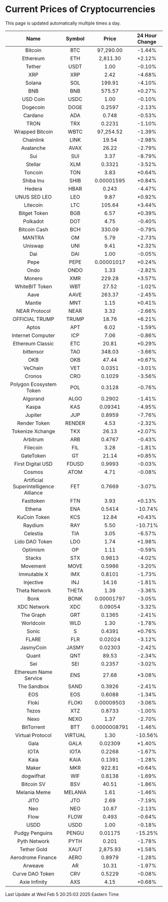 # Current Prices of Cryptocurrencies
This page is updated automatically multiple times a day.

| Name | Symbol | Price | 24 Hour Change |
| :---: |:---:| :---: | :---: |
| Bitcoin | BTC | 97,290.00 | -1.44% |
| Ethereum | ETH | 2,811.30 | +2.12% |
| Tether | USDT | 1.00 | -0.10% |
| XRP | XRP | 2.42 | -4.68% |
| Solana | SOL | 199.91 | -4.10% |
| BNB | BNB | 575.57 | +0.27% |
| USD Coin | USDC | 1.00 | -0.10% |
| Dogecoin | DOGE | 0.2597 | -2.13% |
| Cardano | ADA | 0.748 | -0.53% |
| TRON | TRX | 0.2231 | -1.10% |
| Wrapped Bitcoin | WBTC | 97,254.52 | -1.39% |
| Chainlink | LINK | 19.54 | -2.98% |
| Avalanche | AVAX | 26.22 | -2.79% |
| Sui | SUI | 3.37 | -8.79% |
| Stellar | XLM | 0.3321 | -3.52% |
| Toncoin | TON | 3.83 | +0.64% |
| Shiba Inu | SHIB | 0.00001595 | +0.84% |
| Hedera | HBAR | 0.243 | -4.47% |
| UNUS SED LEO | LEO | 9.87 | +0.92% |
| Litecoin | LTC | 105.64 | +3.44% |
| Bitget Token | BGB | 6.57 | +0.39% |
| Polkadot | DOT | 4.75 | -0.40% |
| Bitcoin Cash | BCH | 330.09 | -0.79% |
| MANTRA | OM | 5.79 | -2.73% |
| Uniswap | UNI | 9.41 | +2.32% |
| Dai | DAI | 1.00 | -0.05% |
| Pepe | PEPE | 0.00001017 | +0.24% |
| Ondo | ONDO | 1.33 | -2.82% |
| Monero | XMR | 229.28 | +3.57% |
| WhiteBIT Token | WBT | 27.52 | -1.02% |
| Aave | AAVE | 263.37 | -2.45% |
| Mantle | MNT | 1.15 | +0.41% |
| NEAR Protocol | NEAR | 3.32 | -2.66% |
| OFFICIAL TRUMP | TRUMP | 18.76 | +6.21% |
| Aptos | APT | 6.02 | -1.59% |
| Internet Computer | ICP | 7.06 | -0.86% |
| Ethereum Classic | ETC | 20.81 | +0.29% |
| bittensor | TAO | 348.03 | -3.66% |
| OKB | OKB | 47.44 | +0.67% |
| VeChain | VET | 0.0351 | -3.01% |
| Cronos | CRO | 0.1029 | -3.56% |
| Polygon Ecosystem Token | POL | 0.3128 | -0.76% |
| Algorand | ALGO | 0.2902 | -1.41% |
| Kaspa | KAS | 0.09341 | -4.95% |
| Jupiter | JUP | 0.8959 | -7.76% |
| Render Token | RENDER | 4.53 | -2.32% |
| Tokenize Xchange | TKX | 26.13 | +2.07% |
| Arbitrum | ARB | 0.4767 | -0.43% |
| Filecoin | FIL | 3.28 | -1.81% |
| GateToken | GT | 21.14 | +0.85% |
| First Digital USD | FDUSD | 0.9993 | -0.03% |
| Cosmos | ATOM | 4.71 | -0.08% |
| Artificial Superintelligence Alliance | FET | 0.7669 | -3.07% |
| Fasttoken | FTN | 3.93 | +0.13% |
| Ethena | ENA | 0.5414 | -10.74% |
| KuCoin Token | KCS | 12.84 | +0.43% |
| Raydium | RAY | 5.50 | -10.71% |
| Celestia | TIA | 3.05 | -6.57% |
| Lido DAO Token | LDO | 1.74 | +1.98% |
| Optimism | OP | 1.11 | -0.59% |
| Stacks | STX | 0.9813 | -4.02% |
| Movement | MOVE | 0.5986 | -3.20% |
| Immutable X | IMX | 0.8101 | -1.73% |
| Injective | INJ | 14.16 | -1.81% |
| Theta Network | THETA | 1.39 | -3.36% |
| Bonk | BONK | 0.00001797 | -3.05% |
| XDC Network | XDC | 0.09054 | -3.32% |
| The Graph | GRT | 0.1365 | -2.41% |
| Worldcoin | WLD | 1.30 | -1.78% |
| Sonic | S | 0.4391 | +0.76% |
| FLARE | FLR | 0.02024 | -3.12% |
| JasmyCoin | JASMY | 0.02303 | -2.42% |
| Quant | QNT | 89.53 | -2.34% |
| Sei | SEI | 0.2357 | -3.02% |
| Ethereum Name Service | ENS | 27.68 | +3.08% |
| The Sandbox | SAND | 0.3926 | -2.41% |
| EOS | EOS | 0.6088 | -1.34% |
| Floki | FLOKI | 0.00009503 | -3.06% |
| Tezos | XTZ | 0.8733 | -1.00% |
| Nexo | NEXO | 1.37 | -2.70% |
| BitTorrent | BTT | 0.0000008791 | -1.46% |
| Virtual Protocol | VIRTUAL | 1.30 | -10.56% |
| Gala | GALA | 0.02309 | +1.40% |
| IOTA | IOTA | 0.2268 | -1.67% |
| Kaia | KAIA | 0.1391 | -1.28% |
| Maker | MKR | 922.81 | +0.64% |
| dogwifhat | WIF | 0.8138 | -1.69% |
| Bitcoin SV | BSV | 40.51 | -1.86% |
| Melania Meme | MELANIA | 1.61 | -1.46% |
| JITO | JTO | 2.69 | -7.19% |
| Neo | NEO | 10.87 | -2.13% |
| Flow | FLOW | 0.493 | -0.64% |
| USDD | USDD | 1.00 | -0.18% |
| Pudgy Penguins | PENGU | 0.01175 | -15.25% |
| Pyth Network | PYTH | 0.201 | -1.78% |
| Tether Gold | XAUT | 2,875.93 | +1.58% |
| Aerodrome Finance | AERO | 0.8979 | -1.28% |
| Arweave | AR | 10.31 | -1.97% |
| Curve DAO Token | CRV | 0.5229 | -0.08% |
| Axie Infinity | AXS | 4.15 | +0.68% |

Last Update at Wed Feb  5 20:25:03 2025 Eastern Time